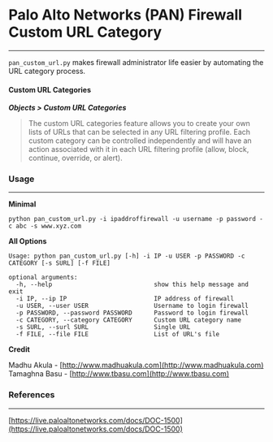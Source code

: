 # Palo Alto Networks (PAN) Firewall Custom URL Category
---

`pan_custom_url.py` makes firewall administrator life easier by automating the URL category process.

#### Custom URL Categories
***Objects > Custom URL Categories***

> The custom URL categories feature allows you to create your own lists of URLs that can be selected in any URL filtering profile. Each custom category can be controlled independently and will have an action associated with it in each URL filtering profile (allow, block, continue, override, or alert).

### Usage
---

**Minimal**

`python pan_custom_url.py -i ipaddroffirewall -u username -p password -c abc -s www.xyz.com`

**All Options**

```
Usage: python pan_custom_url.py [-h] -i IP -u USER -p PASSWORD -c CATEGORY [-s SURL] [-f FILE]

optional arguments:
  -h, --help            				show this help message and exit
  -i IP, --ip IP        				IP address of firewall
  -u USER, --user USER  				Username to login firewall
  -p PASSWORD, --password PASSWORD 		Password to login firewall
  -c CATEGORY, --category CATEGORY 		Custom URL category name
  -s SURL, --surl SURL  				Single URL
  -f FILE, --file FILE  				List of URL's file
```

**Credit**

Madhu Akula - [http://www.madhuakula.com](http://www.madhuakula.com)
Tamaghna Basu - [http://www.tbasu.com](http://www.tbasu.com)

### References
---

[https://live.paloaltonetworks.com/docs/DOC-1500](https://live.paloaltonetworks.com/docs/DOC-1500)
